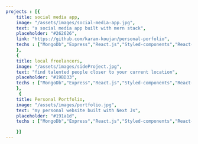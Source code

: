```yaml
---
projects : [{
    title: social media app,
    image: "/assets/images/social-media-app.jpg",
    text: "a social media app built with mern stack",
    placeholder: "#262626",
    link: "https://github.com/karam-koujan/personal-porfolio",
    techs : ["MongoDb","Express","React.js","Styled-components","React-query"]
    },
    {
    title: local freelancers,
    image: "/assets/images/sideProject.jpg",
    text: "find talented people closer to your current location",
    placeholder: "#19BD33",
    techs : ["MongoDb","Express","React.js","Styled-components","React-query"]
    },
     {
    title: Personal Portfolio,
    image: "/assets/images/portfolio.jpg",
    text: "my personal website built with Next Js",
    placeholder: "#191a1d",
    techs : ["MongoDb","Express","React.js","Styled-components","React-query"]

    }]
---
```

